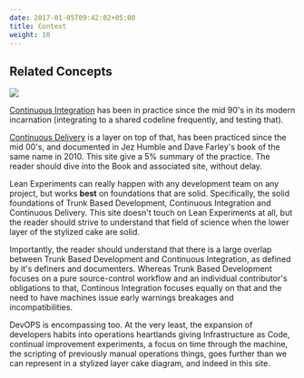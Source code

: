```yaml
---
date: 2017-01-05T09:42:02+05:00
title: Context
weight: 10
---
```


## Related Concepts

![](/images/layer_cake.png)

[Continuous Integration](/continuous-integration/) has been in practice since the
mid 90's in its modern incarnation (integrating to a shared codeline frequently, and 
testing that).

[Continuous Delivery](/continuous-delivery/) is a layer on top of that, has been practiced since the mid 00's, and 
documented in Jez Humble and Dave Farley's book of the same name in 2010.  This site give a 5% summary of the 
practice. The reader should dive into the Book and associated site, without delay.

Lean Experiments can really happen with any development team on any project, but works **best** on foundations that 
are solid. Specifically, the solid foundations of Trunk Based Development, Continuous Integration and Continuous
Delivery. This site doesn't touch on Lean Experiments at all, but the reader should strive to understand that field
of science when the lower layer of the stylized cake are solid.

Importantly, the reader should understand that there is a large overlap between Trunk Based Development and 
Continuous Integration, as defined by it's definers and documenters. Whereas Trunk Based Development focuses on a
pure source-control workflow and an individual contributor's obligations to that, Continous Integration focuses 
equally on that and the need to have machines issue early warnings breakages and incompatibilities.

DevOPS is encompassing too. At the very least, the expansion of developers habits into operations heartlands giving 
Infrastructure as Code, continual improvement experiments, a focus on time through the machine, the scripting of previously
manual operations things, goes further than we can represent in a stylized layer cake diagram, and indeed in this site.